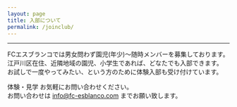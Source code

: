 ```yaml
---
layout: page
title: 入部について
permalink: /joinclub/
---
```


***

FCエスブランコでは男女問わず園児(年少)〜随時メンバーを募集しております。  
江戸川区在住、近隣地域の園児、小学生であれば、どなたでも入部できます。  
お試しで一度やってみたい、という方のために体験入部も受け付けています。  

体験・見学 お気軽にお問い合わせください。  
お問い合わせは <a href="mailto:info@fc-esblanco.com" title="メール">info@fc-esblanco.com</a> までお願い致します。


